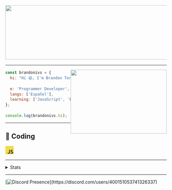<a href="https://github.com/brandonivs" >
  <img src="https://i.imgur.com/P5hA3ha.png" width="110%" height="170px" />
  
---------------
  
<img align="right" width="300" height="200" src="https://i.imgur.com/BGpLTAW.png" />

```js
const brandonivs = {
  hi: "Hi 😄, I'm Brandon Torres",

  e: 'Programmer Developer',
  langs: ['Español'],
  learning: ['JavaScript', 'English'],
};

console.log(brandonivs.hi);
```
---------------

## 🚀 Coding
<img aling="left" alt="HTML5" width="26px"
src="https://raw.githubusercontent.com/github/explore/80688e429a7d4ef2fca1e82350fe8e3517d3494d/topics/javascript/javascript.png" />

---


<details>
  <summary> Stats </summary>



  <div align="center" width="100%">
    <img width="50%" src="https://github-readme-streak-stats.herokuapp.com/?user=brandonivs&theme=dark" alt="brandonivs"><img width="50%" src="https://github-readme-stats.vercel.app/api?username=brandonivs&show_icons=true&theme=dark&count_private=true&show_owner=true&include_all_commits=true" alt="brandonivs's github stats">
  </div>
</details>

---------------
  
[![Discord Presence](https://lanyard-profile-readme.vercel.app/api/400151053741326337?&idleMessage=Probably%20sleeping%20or%20something%20else...)](https://discord.com/users/400151053741326337)



